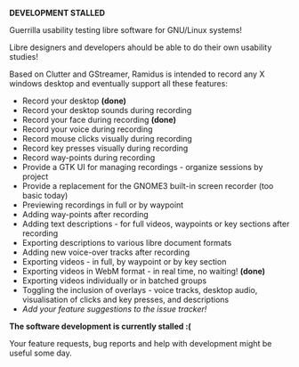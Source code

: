 **DEVELOPMENT STALLED**

Guerrilla usability testing libre software for GNU/Linux systems!

Libre designers and developers ahould be able to do their own usability studies!

Based on Clutter and GStreamer, Ramidus is intended to record any X windows desktop and eventually support all these features:

  * Record your desktop **(done)**
  * Record your desktop sounds during recording
  * Record your face during recording **(done)**
  * Record your voice during recording
  * Record mouse clicks visually during recording
  * Record key presses visually during recording
  * Record way-points during recording
  * Provide a GTK UI for managing recordings - organize sessions by project
  * Provide a replacement for the GNOME3 built-in screen recorder (too basic today)
  * Previewing recordings in full or by waypoint
  * Adding way-points after recording
  * Adding text descriptions - for full videos, waypoints or key sections after recording
  * Exporting descriptions to various libre document formats
  * Adding new voice-over tracks after recording
  * Exporting videos - in full, by waypoint or by key section
  * Exporting videos in WebM format -  in real time, no waiting! **(done)**
  * Exporting videos individually or in batched groups
  * Toggling the inclusion of overlays - voice tracks, desktop audio, visualisation of clicks and key presses, and descriptions
  * _Add your feature suggestions to the issue tracker!_

**The software development  is currently stalled :(**

Your feature requests, bug reports and help with development might be useful some day.

